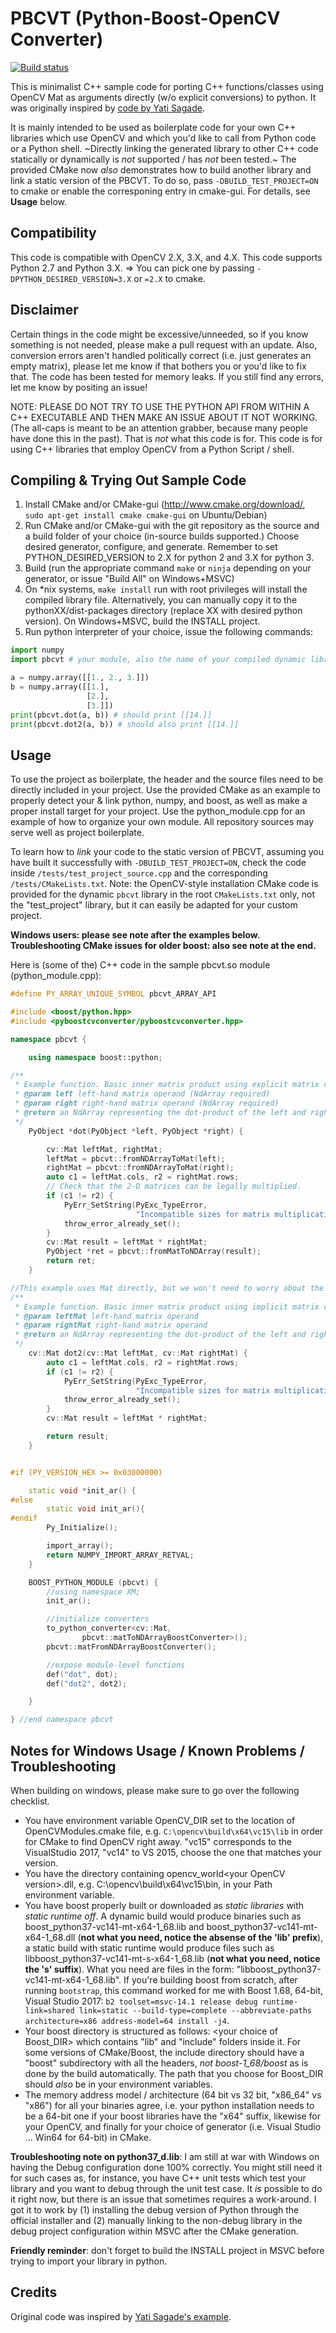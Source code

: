 PBCVT (Python-Boost-OpenCV Converter)
==================

[![Build status](https://ci.appveyor.com/api/projects/status/j7g20fmgawyriljo?svg=true)](https://ci.appveyor.com/project/Algomorph/pyboostcvconverter)


This is minimalist C++ sample code for porting C++ functions/classes using OpenCV Mat as arguments directly (w/o explicit conversions) to python. It was originally inspired by [code by Yati Sagade](https://github.com/yati-sagade/blog-content/blob/master/content/numpy-boost-python-opencv.rst). 

It is mainly intended to be used as boilerplate code for your own C++ libraries which use OpenCV and which you'd like to call from Python code or a Python shell. ~Directly linking the generated library to other C++ code statically or dynamically is _not_ supported / has _not_ been tested.~ The provided CMake now _also_ demonstrates how to build another library and link a static version of the PBCVT. To do so, pass `-DBUILD_TEST_PROJECT=ON` to cmake or enable the corresponing entry in cmake-gui. For details, see **Usage** below.

Compatibility
-----------------
This code is compatible with OpenCV 2.X, 3.X, and 4.X.
This code supports Python 2.7 and Python 3.X. => You can pick one by passing `-DPYTHON_DESIRED_VERSION=3.X` or `=2.X` to cmake.

Disclaimer
-----------------
Certain things in the code might be excessive/unneeded, so if you know something is not needed, please make a pull request with an update. Also, conversion errors aren't handled politically correct (i.e. just generates an empty matrix), please let me know if that bothers you or you'd like to fix that.
The code has been tested for memory leaks. If you still find any errors, let me know by positing an issue! 

NOTE: PLEASE DO NOT TRY TO USE THE PYTHON API FROM WITHIN A C++ EXECUTABLE AND THEN MAKE AN ISSUE ABOUT IT NOT WORKING. (The all-caps is meant to be an attention grabber, because many people have done this in the past). That is _not_ what this code is for. This code is for using C++ libraries that employ OpenCV from a Python Script / shell.

Compiling & Trying Out Sample Code
----------------------
1. Install CMake and/or CMake-gui (http://www.cmake.org/download/, ```sudo apt-get install cmake cmake-gui``` on Ubuntu/Debian)
2. Run CMake and/or CMake-gui with the git repository as the source and a build folder of your choice (in-source builds supported.) Choose desired generator, configure, and generate. Remember to set PYTHON_DESIRED_VERSION to 2.X for python 2 and 3.X for python 3.
3. Build (run the appropriate command ```make``` or ```ninja``` depending on your generator, or issue "Build All" on Windows+MSVC)
4. On *nix systems, ```make install``` run with root privileges will install the compiled library file. Alternatively, you can manually copy it to the pythonXX/dist-packages directory (replace XX with desired python version). On Windows+MSVC, build the INSTALL project.
5. Run python interpreter of your choice, issue the following commands:
```python
import numpy
import pbcvt # your module, also the name of your compiled dynamic library file w/o the extension

a = numpy.array([[1., 2., 3.]])
b = numpy.array([[1.],
                 [2.],
                 [3.]])
print(pbcvt.dot(a, b)) # should print [[14.]]
print(pbcvt.dot2(a, b)) # should also print [[14.]]
```

Usage
----------------
To use the project as boilerplate, the header and the source files need to be directly included in your project. Use the provided CMake as an example to properly detect your & link python, numpy, and boost, as well as make a proper install target for your project. Use the python_module.cpp for an example of how to organize your own module. All repository sources may serve well as project boilerplate.

To learn how to _link_ your code to the static version of PBCVT, assuming you have built it successfully with `-DBUILD_TEST_PROJECT=ON`, check the code inside `/tests/test_project_source.cpp` and the corresponding `/tests/CMakeLists.txt`. Note: the OpenCV-style installation CMake code is provided for the dynamic `pbcvt` library in the root `CMakeLists.txt` only, not the "test_project" library, but it can easily be adapted for your custom project.

**Windows users: please see note after the examples below.** **Troubleshooting CMake issues for older boost: also see note at the end.**

Here is (some of the) C++ code in the sample pbcvt.so module (python_module.cpp):

```c++
#define PY_ARRAY_UNIQUE_SYMBOL pbcvt_ARRAY_API

#include <boost/python.hpp>
#include <pyboostcvconverter/pyboostcvconverter.hpp>

namespace pbcvt {

    using namespace boost::python;

/**
 * Example function. Basic inner matrix product using explicit matrix conversion.
 * @param left left-hand matrix operand (NdArray required)
 * @param right right-hand matrix operand (NdArray required)
 * @return an NdArray representing the dot-product of the left and right operands
 */
    PyObject *dot(PyObject *left, PyObject *right) {

        cv::Mat leftMat, rightMat;
        leftMat = pbcvt::fromNDArrayToMat(left);
        rightMat = pbcvt::fromNDArrayToMat(right);
        auto c1 = leftMat.cols, r2 = rightMat.rows;
        // Check that the 2-D matrices can be legally multiplied.
        if (c1 != r2) {
            PyErr_SetString(PyExc_TypeError,
                            "Incompatible sizes for matrix multiplication.");
            throw_error_already_set();
        }
        cv::Mat result = leftMat * rightMat;
        PyObject *ret = pbcvt::fromMatToNDArray(result);
        return ret;
    }

//This example uses Mat directly, but we won't need to worry about the conversion
/**
 * Example function. Basic inner matrix product using implicit matrix conversion.
 * @param leftMat left-hand matrix operand
 * @param rightMat right-hand matrix operand
 * @return an NdArray representing the dot-product of the left and right operands
 */
    cv::Mat dot2(cv::Mat leftMat, cv::Mat rightMat) {
        auto c1 = leftMat.cols, r2 = rightMat.rows;
        if (c1 != r2) {
            PyErr_SetString(PyExc_TypeError,
                            "Incompatible sizes for matrix multiplication.");
            throw_error_already_set();
        }
        cv::Mat result = leftMat * rightMat;

        return result;
    }


#if (PY_VERSION_HEX >= 0x03000000)

    static void *init_ar() {
#else
        static void init_ar(){
#endif
        Py_Initialize();

        import_array();
        return NUMPY_IMPORT_ARRAY_RETVAL;
    }

    BOOST_PYTHON_MODULE (pbcvt) {
        //using namespace XM;
        init_ar();

        //initialize converters
        to_python_converter<cv::Mat,
                pbcvt::matToNDArrayBoostConverter>();
        pbcvt::matFromNDArrayBoostConverter();

        //expose module-level functions
        def("dot", dot);
        def("dot2", dot2);

    }

} //end namespace pbcvt
```
Notes for Windows Usage / Known Problems / Troubleshooting
----------------
When building on windows, please make sure to go over the following checklist.
- You have environment variable OpenCV_DIR set to the location of OpenCVModules.cmake file, e.g. ```C:\opencv\build\x64\vc15\lib``` in order for CMake to find OpenCV right away. "vc15" corresponds to the VisualStudio 2017, "vc14" to VS 2015, choose the one that matches your version.
- You have the directory containing opencv_world\<your OpenCV version\>.dll, e.g. C:\opencv\build\x64\vc15\bin, in your Path environment variable.
- You have boost properly built or downloaded as *static libraries* with *static runtime off*. A dynamic build would produce binaries such as boost_python37-vc141-mt-x64-1_68.lib and boost_python37-vc141-mt-x64-1_68.dll (**not what you need, notice the absense of the 'lib' prefix**), a static build with static runtime would produce files such as libboost_python37-vc141-mt-s-x64-1_68.lib (**not what you need, notice the 's' suffix**). What you need are files in the form: "libboost_python37-vc141-mt-x64-1_68.lib". If you're building boost from scratch, after running `bootstrap`, this command worked for me with Boost 1.68, 64-bit, Visual Studio 2017: ```b2 toolset=msvc-14.1 release debug runtime-link=shared link=static --build-type=complete --abbreviate-paths architecture=x86 address-model=64 install -j4```.
- Your boost directory is structured as follows: \<your choice of Boost_DIR\> which contains "lib" and "include" folders inside it. For some versions of CMake/Boost, the include directory should have a "boost" subdirectory with all the headers, *not boost-1_68/boost* as is done by the build automatically. The path that you choose for Boost_DIR should *also* be in your environment variables.
- The memory address model / architecture (64 bit vs 32 bit, "x86_64" vs "x86") for all your binaries agree, i.e. your python installation needs to be a 64-bit one if your boost libraries have the "x64" suffix, likewise for your OpenCV, and finally for your choice of generator (i.e. Visual Studio ... Win64 for 64-bit) in CMake.

**Troubleshooting note on python37_d.lib**: I am still at war with Windows on having the Debug configuration done 100% correctly. You might still need it for such cases as, for instance, you have C++ unit tests which test your library and you want to debug through the unit test case. It *is* possible to do it right now, but there is an issue that sometimes requires a work-around. I got it to work by (1) installing the debug version of Python through the official installer and (2) manually linking to the non-debug library in the debug project configuration within MSVC after the CMake generation.

**Friendly reminder**: don't forget to build the INSTALL project in MSVC before trying to import your library in python.
    
Credits
----------------
Original code was inspired by [Yati Sagade's example](https://github.com/yati-sagade/blog-content/blob/master/content/numpy-boost-python-opencv.rst).
